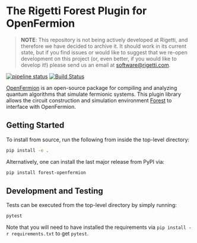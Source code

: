 The Rigetti Forest Plugin for OpenFermion
=========================================

> **NOTE**: This repository is not being actively developed at Rigetti, and therefore we have
decided to archive it. It should work in its current state, but if you find issues or would like
to suggest that we re-open development on this project (or, even better, if you would like to
develop it!) please send us an email at [software@rigetti.com](mailto:software@rigetti.com).

[![pipeline status](https://gitlab.com/rigetti/forest/forest-openfermion/badges/master/pipeline.svg)](https://gitlab.com/rigetti/forest/forest-openfermion/commits/master)
[![Build Status](https://semaphoreci.com/api/v1/rigetti/forest-openfermion/branches/master/shields_badge.svg)](https://semaphoreci.com/rigetti/forest-openfermion)

[OpenFermion](http://openfermion.org) is an open-source package for compiling and analyzing
quantum algorithms that simulate fermionic systems. This plugin library allows the circuit
construction and simulation environment [Forest](http://www.rigetti.com/forest) to
interface with OpenFermion.

Getting Started
---------------

To install from source, run the following from inside the top-level directory:

```bash
pip install -e .
```

Alternatively, one can install the last major release from PyPI via:

```bash
pip install forest-openfermion
```

Development and Testing
-----------------------

Tests can be executed from the top-level directory by simply running:

```bash
pytest
```

Note that you will need to have installed the requirements via
`pip install -r requirements.txt` to get `pytest`.
